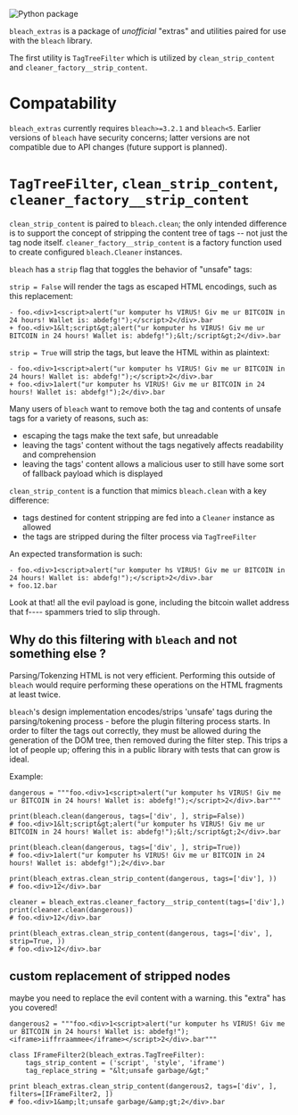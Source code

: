 ![Python package](https://github.com/jvanasco/bleach_extras/workflows/Python%20package/badge.svg)

`bleach_extras` is a package of *unofficial* "extras" and utilities paired for
use with the `bleach` library.

The first utility is `TagTreeFilter` which is utilized by `clean_strip_content`
and `cleaner_factory__strip_content`.

# Compatability

`bleach_extras` currently requires `bleach>=3.2.1` and `bleach<5`.
Earlier versions of `bleach` have security concerns; latter versions are not
compatible due to API changes (future support is planned).


# `TagTreeFilter`, `clean_strip_content`, `cleaner_factory__strip_content`

`clean_strip_content` is paired to `bleach.clean`; the only intended difference
is to support the concept of stripping the content tree of tags -- not just the
tag node itself.  `cleaner_factory__strip_content` is a factory function used to
create configured `bleach.Cleaner` instances.

`bleach` has a `strip` flag that toggles the behavior of "unsafe" tags:

`strip = False` will render the tags as escaped HTML encodings, such as this
replacement:

	- foo.<div>1<script>alert("ur komputer hs VIRUS! Giv me ur BITCOIN in 24 hours! Wallet is: abdefg!");</script>2</div>.bar
	+ foo.<div>1&lt;script&gt;alert("ur komputer hs VIRUS! Giv me ur BITCOIN in 24 hours! Wallet is: abdefg!");&lt;/script&gt;2</div>.bar
	
`strip = True` will strip the tags, but leave the HTML within as plaintext:

	- foo.<div>1<script>alert("ur komputer hs VIRUS! Giv me ur BITCOIN in 24 hours! Wallet is: abdefg!");</script>2</div>.bar
	+ foo.<div>1alert("ur komputer hs VIRUS! Giv me ur BITCOIN in 24 hours! Wallet is: abdefg!");2</div>.bar

Many users of `bleach` want to remove both the tag and contents of unsafe tags
for a variety of reasons, such as:

* escaping the tags make the text safe, but unreadable
* leaving the tags' content without the tags negatively affects readability and
  comprehension
* leaving the tags' content allows a malicious user to still have some sort of
  fallback payload which is displayed

`clean_strip_content` is a function that mimics `bleach.clean` with a key difference:

* tags destined for content stripping are fed into a `Cleaner` instance as allowed
* the tags are stripped during the filter process via `TagTreeFilter`

An expected transformation is such:

	- foo.<div>1<script>alert("ur komputer hs VIRUS! Giv me ur BITCOIN in 24 hours! Wallet is: abdefg!");</script>2</div>.bar
	+ foo.12.bar

Look at that! all the evil payload is gone, including the bitcoin wallet address
that f---- spammers tried to slip through.

## Why do this filtering with `bleach` and not something else ?

Parsing/Tokenzing HTML is not very efficient. Performing this outside of `bleach`
would require performing these operations on the HTML fragments at least twice.

`bleach`'s design implementation encodes/strips 'unsafe' tags during the
parsing/tokening process - before the plugin filtering process starts. In order
to filter the tags out correctly, they must be allowed during the generation of
the DOM tree, then removed during the filter step. This trips a lot of people up;
offering this in a public library with tests that can grow is ideal.


Example:

	dangerous = """foo.<div>1<script>alert("ur komputer hs VIRUS! Giv me ur BITCOIN in 24 hours! Wallet is: abdefg!");</script>2</div>.bar"""

	print(bleach.clean(dangerous, tags=['div', ], strip=False))
	# foo.<div>1&lt;script&gt;alert("ur komputer hs VIRUS! Giv me ur BITCOIN in 24 hours! Wallet is: abdefg!");&lt;/script&gt;2</div>.bar

	print(bleach.clean(dangerous, tags=['div', ], strip=True))
	# foo.<div>1alert("ur komputer hs VIRUS! Giv me ur BITCOIN in 24 hours! Wallet is: abdefg!");2</div>.bar

	print(bleach_extras.clean_strip_content(dangerous, tags=['div'], ))
	# foo.<div>12</div>.bar

	cleaner = bleach_extras.cleaner_factory__strip_content(tags=['div'],)
	print(cleaner.clean(dangerous))
	# foo.<div>12</div>.bar

	print(bleach_extras.clean_strip_content(dangerous, tags=['div', ], strip=True, ))
	# foo.<div>12</div>.bar

## custom replacement of stripped nodes

maybe you need to replace the evil content with a warning. this "extra" has you
covered!

	dangerous2 = """foo.<div>1<script>alert("ur komputer hs VIRUS! Giv me ur BITCOIN in 24 hours! Wallet is: abdefg!");<iframe>iiffrraammee</iframe></script>2</div>.bar"""

	class IFrameFilter2(bleach_extras.TagTreeFilter):
		tags_strip_content = ('script', 'style', 'iframe')
		tag_replace_string = "&lt;unsafe garbage/&gt;"

	print bleach_extras.clean_strip_content(dangerous2, tags=['div', ], filters=[IFrameFilter2, ])
	# foo.<div>1&amp;lt;unsafe garbage/&amp;gt;2</div>.bar

